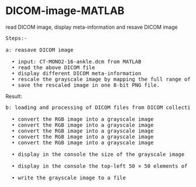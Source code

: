 # DICOM-image-MATLAB
read DICOM image, display meta-information and resave DICOM image

<pre>
Steps:-

a: reasave DICOM image

  • input: CT-MONO2-16-ankle.dcm from MATLAB
  • read the above DICOM file
  • display different DICOM meta-information
  • rescale the grayscale image by mapping the full range of its content intensity to the scale of the corresponding image data type
  • save the rescaled image in one 8-bit PNG file.
</pre>
Result:


<pre>
b: loading and processing of DICOM files from DICOM collection MATLAB

  • convert the RGB image into a grayscale image
  • convert the RGB image into a grayscale image
  • convert the RGB image into a grayscale image
  • convert the RGB image into a grayscale image
  • convert the RGB image into a grayscale image

  • display in the console the size of the grayscale image

  • display in the console the top-left 50 × 50 elements of the grayscale image

  • write the grayscale image to a file

</pre>
